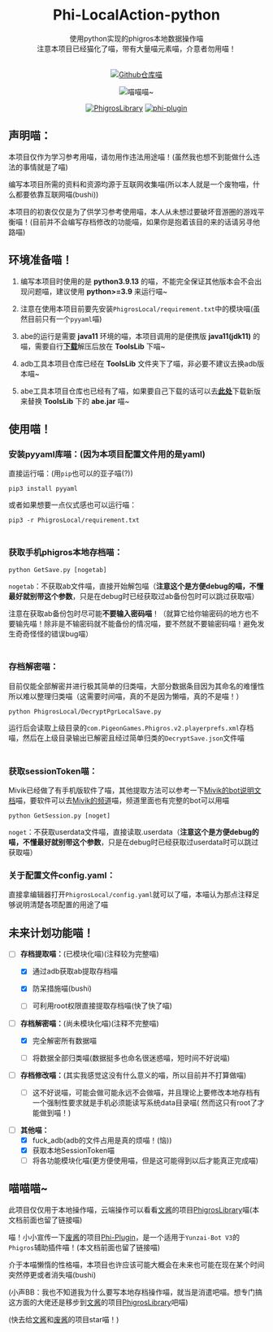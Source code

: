 <div align="center">
<h1>Phi-LocalAction-python</h1>
使用python实现的phigros本地数据操作喵<br>
注意本项目已经猫化了喵，带有大量喵元素喵，介意者勿用喵！<br><br>

[![Github仓库喵](https://img.shields.io/badge/github-Phi--LA--py-red?style=for-the-badge&logo=Github)](https://github.com/wms26/PhigrosLocal)

<img src="https://counter.seku.su/cmoe?name=phi-local-py&theme=r34" title="喵喵喵~"/><br>

[![PhigrosLibrary](https://img.shields.io/badge/文酱-Phigros_Library-blue?style=for-the-badge&logo=Github)](https://github.com/7aGiven/PhigrosLibrary)
[![phi-plugin](https://img.shields.io/badge/废酱-phi--plugin-blue?style=for-the-badge&logo=github)](https://github.com/Catrong/phi-plugin)


</div>

## 声明喵：

本项目仅作为学习参考用喵，请勿用作违法用途喵！(虽然我也想不到能做什么违法的事情就是了喵)

编写本项目所需的资料和资源均源于互联网收集喵(所以本人就是一个废物喵，什么都要依靠互联网喵(bushi))

本项目的初衷仅仅是为了供学习参考使用喵，本人从未想过要破坏音游圈的游戏平衡喵！(目前并不会编写存档修改的功能喵，如果你是抱着该目的来的话请另寻他路喵)

## 环境准备喵！

1. 编写本项目时使用的是 **python3.9.13** 的喵，不能完全保证其他版本会不会出现问题喵，建议使用 **python>=3.9** 来运行喵~

2. 注意在使用本项目前要先安装`PhigrosLocal/requirement.txt`中的模块喵(虽然目前只有一个`pyyaml`喵)

3. abe的运行是需要 **java11** 环境的喵，本项目调用的是便携版 **java11(jdk11)** 的喵，需要自行[**下载**](https://www.oracle.com/java/technologies/downloads/#java11-windows)解压后放在 **ToolsLib** 下喵~

4. adb工具本项目仓库已经在 **ToolsLib** 文件夹下了喵，非必要不建议去换adb版本喵~

5. abe工具本项目仓库也已经有了喵，如果要自己下载的话可以去[**此处**](https://github.com/nelenkov/android-backup-extractor/releases)下载新版来替换 **ToolsLib** 下的 **abe.jar** 喵~

## 使用喵！

### 安装pyyaml库喵：(因为本项目配置文件用的是yaml)

直接运行喵：(用`pip`也可以的亚子喵(?))

```
pip3 install pyyaml
```

或者如果想要一点仪式感也可以运行喵：

```
pip3 -r PhigrosLocal/requirement.txt
```

### <br>获取手机phigros本地存档喵：

```
python GetSave.py [nogetab]
```
`nogetab`：不获取ab文件喵，直接开始解包喵（**注意这个是方便debug的喵，不懂最好就别带这个参数**，只是在debug时已经获取过ab备份包时可以跳过获取喵）

注意在获取ab备份包时尽可能**不要输入密码喵**！（就算它给你输密码的地方也不要输先喵！除非是不输密码就不能备份的情况喵，要不然就不要输密码喵！避免发生奇奇怪怪的错误bug喵）

### <br>存档解密喵：

目前仅能全部解密并进行极其简单的归类喵，大部分数据条目因为其命名的难懂性所以难以整理归类喵（这需要时间喵，真的不是因为懒喵，真的不是喵！）

```
python PhigrosLocal/DecryptPgrLocalSave.py
```

运行后会读取上级目录的`com.PigeonGames.Phigros.v2.playerprefs.xml`存档喵，然后在上级目录输出已解密且经过简单归类的`DecryptSave.json`文件喵

### <br>获取sessionToken喵：

Mivik已经做了有手机版软件了喵，其他提取方法可以参考一下[Mivik的bot说明文档](https://mivik.moe/pgr-bot-help/)喵，要软件可以去[Mivik的频道](https://pd.qq.com/s/dxabi3law)喵，频道里面也有完整的bot可以用喵

```
python GetSession.py [noget]
```

`noget`：不获取userdata文件喵，直接读取.userdata（**注意这个是方便debug的喵，不懂最好就别带这个参数**，只是在debug时已经获取过userdata时可以跳过获取喵）

### 关于配置文件config.yaml：

直接拿编辑器打开`PhigrosLocal/config.yaml`就可以了喵，本喵认为那点注释足够说明清楚各项配置的用途了喵

## 未来计划功能喵！

- [ ] **存档提取喵：**(已模块化喵)(注释较为完整喵)
    - [x] 通过adb获取ab提取存档喵
    - [x] 防呆措施喵(bushi)
    - [ ] 可利用root权限直接提取存档喵(快了快了喵)


- [ ] **存档解密喵：**(尚未模块化喵)(注释不完整喵)
    - [x] 完全解密所有数据喵
    - [ ] 将数据全部归类喵(数据挺多也命名很迷惑喵，短时间不好说喵)


- [ ] **存档修改喵：**(其实我感觉这没有什么意义的喵，所以目前并不打算做喵)
    - [ ] 这不好说喵，可能会做可能永远不会做喵，并且理论上要修改本地存档有一个强制性要求就是手机必须能读写系统data目录喵(
      然而这只有root了才能做到喵！)


- [ ] **其他喵：**
    - [x] fuck_adb(adb的文件占用是真的烦喵！(恼))
    - [x] 获取本地SessionToken喵
    - [ ] 将各功能模块化喵(更方便使用喵，但是这可能得到以后才能真正完成喵)

## 喵喵喵~

此项目仅仅用于本地操作喵，云端操作可以看看[文酱](https://github.com/7aGiven)的项目[PhigrosLibrary](https://github.com/7aGiven/PhigrosLibrary)喵(本文档前面也留了链接喵)

喵！小小宣传一下[废酱](https://github.com/Catrong)的项目[Phi-Plugin](https://github.com/catrong/phi-plugin)，是一个适用于`Yunzai-Bot V3`的`Phigros`辅助插件喵！(本文档前面也留了链接喵)

介于本喵懒惰的性格喵，本项目也许应该可能大概会在未来也可能在现在某个时间突然停更或者消失喵(bushi)

(小声BB：我也不知道我为什么要写本地存档操作喵，就当是消遣吧喵。想专门搞这方面的大佬还是移步到[文酱](https://github.com/7aGiven)的项目[PhigrosLibrary](https://github.com/7aGiven/PhigrosLibrary)吧喵)

(快去给[文酱](https://github.com/7aGiven)和[废酱](https://github.com/Catrong)的项目star喵！)